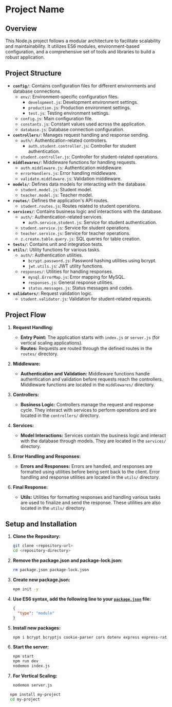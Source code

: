 # Project Name

## Overview

This Node.js project follows a modular architecture to facilitate scalability and maintainability. It utilizes ES6 modules, environment-based configuration, and a comprehensive set of tools and libraries to build a robust application.

## Project Structure

- **`config/`**: Contains configuration files for different environments and database connections.
  - `env/`: Environment-specific configuration files.
    - `development.js`: Development environment settings.
    - `production.js`: Production environment settings.
    - `test.js`: Testing environment settings.
  - `config.js`: Main configuration file.
  - `constants.js`: Constant values used across the application.
  - `database.js`: Database connection configuration.
- **`controllers/`**: Manages request handling and response sending.
  - `auth/`: Authentication-related controllers.
    - `auth.student.controller.js`: Controller for student authentication.
  - `student.controller.js`: Controller for student-related operations.
- **`middlewares/`**: Middleware functions for handling requests.
  - `auth.middleware.js`: Authentication middleware.
  - `errorHandlers.js`: Error handling middleware.
  - `validate.middleware.js`: Validation middleware.
- **`models/`**: Defines data models for interacting with the database.
  - `student.model.js`: Student model.
  - `teacher.model.js`: Teacher model.
- **`routes/`**: Defines the application's API routes.
  - `student.routes.js`: Routes related to student operations.
- **`services/`**: Contains business logic and interactions with the database.
  - `auth/`: Authentication-related services.
    - `auth.service.student.js`: Service for student authentication.
  - `student.service.js`: Service for student operations.
  - `teacher.service.js`: Service for teacher operations.
  - `z.create.table.query.js`: SQL queries for table creation.
- **`tests/`**: Contains unit and integration tests.
- **`utils/`**: Utility functions for various tasks.
  - `auth/`: Authentication utilities.
    - `bcrypt.password.js`: Password hashing utilities using bcrypt.
    - `jwt.utils.js`: JWT utility functions.
  - `responses/`: Utilities for handling responses.
    - `mysql.ErrorMap.js`: Error mapping for MySQL.
    - `responses.js`: General response utilities.
    - `status.messages.js`: Status messages and codes.
- **`validators/`**: Request validation logic.
  - `student.validator.js`: Validation for student-related requests.


## Project Flow

1. **Request Handling:**
   - **Entry Point:** The application starts with `index.js` or `server.js` (for vertical scaling applications).
   - **Routes:** Requests are routed through the defined routes in the `routes/` directory.

2. **Middleware:**
   - **Authentication and Validation:** Middleware functions handle authentication and validation before requests reach the controllers. Middleware functions are located in the `middlewares/` directory.

3. **Controllers:**
   - **Business Logic:** Controllers manage the request and response cycle. They interact with services to perform operations and are located in the `controllers/` directory.

4. **Services:**
   - **Model Interactions:** Services contain the business logic and interact with the database through models. They are located in the `services/` directory.

5. **Error Handling and Responses:**
   - **Errors and Responses:** Errors are handled, and responses are formatted using utilities before being sent back to the client. Error handling and response utilities are located in the `utils/` directory.

6. **Final Response:**
   - **Utils:** Utilities for formatting responses and handling various tasks are used to finalize and send the response. These utilities are also located in the `utils/` directory.

## Setup and Installation

1. **Clone the Repository:**

   ```bash
   git clone <repository-url>
   cd <repository-directory>
   ```

2. **Remove the package.json and package-lock.json:**

   ```bash
   rm package.json package-lock.json
   ```

3. **Create new package.json:**

   ```bash
   npm init -y
   ```

4. **Use ES6 syntax, add the following line to your [`package.json`](command:_github.copilot.openRelativePath?%5B%7B%22scheme%22%3A%22file%22%2C%22authority%22%3A%22%22%2C%22path%22%3A%22%2Fc%3A%2FUsers%2Fprath%2FOneDrive%2FDesktop%2Fstarter%2Fpackage.json%22%2C%22query%22%3A%22%22%2C%22fragment%22%3A%22%22%7D%5D "c:\Users\prath\OneDrive\Desktop\starter\package.json") file:**

   ```json
   {
     "type": "module"
   }
   ```

5. **Install new packages:**

   ```bash
   npm i bcrypt bcryptjs cookie-parser cors dotenv express express-rate-limit helmet joi jsonwebtoken mysql mysql2 nodemon uuid
   ```

6. **Start the server:**

   ```bash
   npm start
   npm run dev
   nodemon index.js
   ```

7. **For Vertical Scaling:**

   ```bash
   nodemon server.js
   ```

```bash
  npm install my-project
  cd my-project
```
